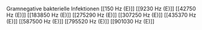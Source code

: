 Gramnegative bakterielle Infektionen
[[150 Hz (E)]]
[[9230 Hz (E)]]
[[42750 Hz (E)]]
[[183850 Hz (E)]]
[[275290 Hz (E)]]
[[307250 Hz (E)]]
[[435370 Hz (E)]]
[[587500 Hz (E)]]
[[795520 Hz (E)]]
[[901030 Hz (E)]]